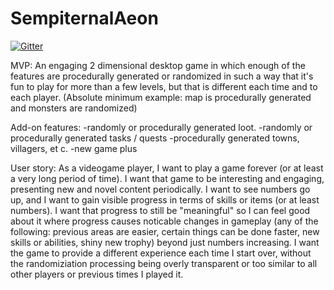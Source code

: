 # SempiternalAeon



[![Gitter](https://badges.gitter.im/Join%20Chat.svg)](https://gitter.im/Sempiternal-Aeon/Lobby?utm_source=badge&utm_medium=badge&utm_campaign=pr-badge&utm_content=badge)



MVP: An engaging 2 dimensional desktop game in which enough of the features are procedurally generated or randomized in such a way that it's fun to play for more than a few levels, but that is different each time and to each player. 
(Absolute minimum example: map is procedurally generated and monsters are randomized)

Add-on features:
-randomly or procedurally generated loot.
-randomly or procedurally generated tasks / quests
-procedurally generated towns, villagers,  et c.
-new game plus


User story: 
As a videogame player, I want to play a game forever (or at least a very long period of time). I want that game to be interesting and engaging, presenting new and novel content periodically.  I want to see numbers go up, and I want to gain visible progress in terms of skills or items (or at least numbers).
I want that progress to still be "meaningful" so I can feel good about it where progress causes noticable changes in gameplay
(any of the following: previous areas are easier, certain things can be done faster, new skills or abilities, shiny new trophy)
beyond just numbers increasing.
I want the game to provide a different experience each time I start over, without the randomiziation processing being overly transparent or too similar to all other players or previous times I played it.

